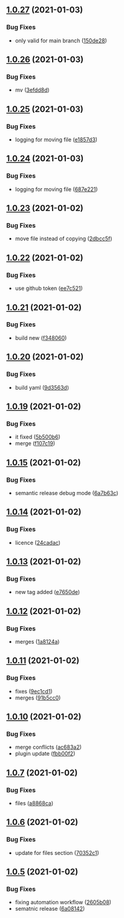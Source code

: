 ## [1.0.27](https://github.com/forsti0506/a11y-sitechecker/compare/v1.0.26...v1.0.27) (2021-01-03)


### Bug Fixes

* only valid for main branch ([150de28](https://github.com/forsti0506/a11y-sitechecker/commit/150de28ff1e1ab5afa13e5f07064ce0663b5c185))

## [1.0.26](https://github.com/forsti0506/a11y-sitechecker/compare/v1.0.25...v1.0.26) (2021-01-03)


### Bug Fixes

* mv ([3efdd8d](https://github.com/forsti0506/a11y-sitechecker/commit/3efdd8d7ed6862ceeba094433c437eed006abc79))

## [1.0.25](https://github.com/forsti0506/a11y-sitechecker/compare/v1.0.24...v1.0.25) (2021-01-03)


### Bug Fixes

* logging for moving file ([e1857d3](https://github.com/forsti0506/a11y-sitechecker/commit/e1857d339aaa085eb5329b284c51af9b71a60c66))

## [1.0.24](https://github.com/forsti0506/a11y-sitechecker/compare/v1.0.23...v1.0.24) (2021-01-03)


### Bug Fixes

* logging for moving file ([687e221](https://github.com/forsti0506/a11y-sitechecker/commit/687e221e0a6c7603f051fd413cc450270338a959))

## [1.0.23](https://github.com/forsti0506/a11y-sitechecker/compare/v1.0.22...v1.0.23) (2021-01-02)


### Bug Fixes

* move file instead of copying ([2dbcc5f](https://github.com/forsti0506/a11y-sitechecker/commit/2dbcc5f9b491292312ccc16f315951c0e4f1a872))

## [1.0.22](https://github.com/forsti0506/a11y-sitechecker/compare/v1.0.21...v1.0.22) (2021-01-02)


### Bug Fixes

* use github token ([ee7c521](https://github.com/forsti0506/a11y-sitechecker/commit/ee7c52185b12de38042b6bf0352467f87e8a4bb2))

## [1.0.21](https://github.com/forsti0506/a11y-sitechecker/compare/v1.0.20...v1.0.21) (2021-01-02)


### Bug Fixes

* build new ([f348060](https://github.com/forsti0506/a11y-sitechecker/commit/f34806037247675561d6d28e9007f5df07494cb5))

## [1.0.20](https://github.com/forsti0506/a11y-sitechecker/compare/v1.0.19...v1.0.20) (2021-01-02)


### Bug Fixes

* build yaml ([9d3563d](https://github.com/forsti0506/a11y-sitechecker/commit/9d3563dbdbc98373dd390d6306e6801654412980))

## [1.0.19](https://github.com/forsti0506/a11y-sitechecker/compare/v1.0.18...v1.0.19) (2021-01-02)


### Bug Fixes

* it fixed ([5b500b6](https://github.com/forsti0506/a11y-sitechecker/commit/5b500b6f49b9e26d9a23bb12174081a1253ad7ec))
* merge ([f107c19](https://github.com/forsti0506/a11y-sitechecker/commit/f107c190c263d9cd6415b6c8c0a3345c43763eb0))

## [1.0.15](https://github.com/forsti0506/a11y-sitechecker/compare/v1.0.14...v1.0.15) (2021-01-02)


### Bug Fixes

* semantic release debug mode ([6a7b63c](https://github.com/forsti0506/a11y-sitechecker/commit/6a7b63cfa5051bb60cee7c02ebe76c1bf65a32f9))

## [1.0.14](https://github.com/forsti0506/a11y-sitechecker/compare/v1.0.13...v1.0.14) (2021-01-02)


### Bug Fixes

* licence ([24cadac](https://github.com/forsti0506/a11y-sitechecker/commit/24cadac4d59f6b6c4d12e7fe9165f5d8fcf3a643))

## [1.0.13](https://github.com/forsti0506/a11y-sitechecker/compare/v1.0.12...v1.0.13) (2021-01-02)


### Bug Fixes

* new tag added ([e7650de](https://github.com/forsti0506/a11y-sitechecker/commit/e7650de21391de99f57b32938720445cd72c5130))

## [1.0.12](https://github.com/forsti0506/a11y-sitechecker/compare/v1.0.11...v1.0.12) (2021-01-02)


### Bug Fixes

* merges ([1a8124a](https://github.com/forsti0506/a11y-sitechecker/commit/1a8124aeff72af11563d11814ebb8cf001b21479))

## [1.0.11](https://github.com/forsti0506/a11y-sitechecker/compare/v1.0.10...v1.0.11) (2021-01-02)


### Bug Fixes

* fixes ([9ec1cd1](https://github.com/forsti0506/a11y-sitechecker/commit/9ec1cd135a9006ce4a66686430d92bed77aa59ad))
* merges ([91b5cc0](https://github.com/forsti0506/a11y-sitechecker/commit/91b5cc0912759d02a0eb86635bf55bc0a9a64bef))

## [1.0.10](https://github.com/forsti0506/a11y-sitechecker/compare/v1.0.9...v1.0.10) (2021-01-02)


### Bug Fixes

* merge conflicts ([ac683a2](https://github.com/forsti0506/a11y-sitechecker/commit/ac683a2fec96a23bc158b65b2bd495f06854001e))
* plugin update ([fbb00f2](https://github.com/forsti0506/a11y-sitechecker/commit/fbb00f229187713434e548e7bebd30195a526a3a))

## [1.0.7](https://github.com/forsti0506/a11y-sitechecker/compare/v1.0.6...v1.0.7) (2021-01-02)


### Bug Fixes

* files ([a8868ca](https://github.com/forsti0506/a11y-sitechecker/commit/a8868caa1a0f73814f508d36346c23492c92a07d))

## [1.0.6](https://github.com/forsti0506/a11y-sitechecker/compare/v1.0.5...v1.0.6) (2021-01-02)


### Bug Fixes

* update for files section ([70352c1](https://github.com/forsti0506/a11y-sitechecker/commit/70352c142c4b5fc48ca943fd5bb9d0bc733e8b3b))

## [1.0.5](https://github.com/forsti0506/a11y-sitechecker/compare/v1.0.4...v1.0.5) (2021-01-02)


### Bug Fixes

* fixing automation workflow ([2605b08](https://github.com/forsti0506/a11y-sitechecker/commit/2605b08cf41326c34d65d30289f904995425799f))
* sematnic release ([6a08142](https://github.com/forsti0506/a11y-sitechecker/commit/6a081421817ff2f32a5317c126f80592dd66aefc))
